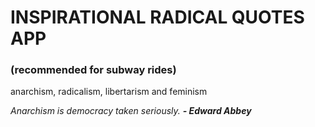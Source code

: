# INSPIRATIONAL RADICAL QUOTES APP 
### (recommended for subway rides)
anarchism, radicalism, libertarism and feminism

*Anarchism is democracy taken seriously. **- Edward Abbey***
